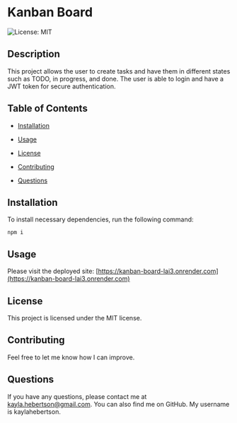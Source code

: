 # Kanban Board
![License: MIT](https://img.shields.io/badge/License-MIT-blue.svg)

## Description

This project allows the user to create tasks and have them in different states such as TODO, in progress, and done. The user is able to login and have a JWT token for secure authentication.

## Table of Contents

* [Installation](#installation)

* [Usage](#usage)

* [License](#license)


* [Contributing](#contributing)

* [Questions](#questions)

## Installation

To install necessary dependencies, run the following command:

```
npm i
```

## Usage

Please visit the deployed site: [https://kanban-board-lai3.onrender.com](https://kanban-board-lai3.onrender.com)

## License
This project is licensed under the MIT license.

## Contributing

Feel free to let me know how I can improve.

## Questions

If you have any questions, please contact me at kayla.hebertson@gmail.com. You can also find me on GitHub. My username is kaylahebertson.
